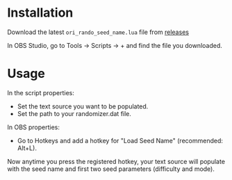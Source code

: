 # Installation
Download the latest `ori_rando_seed_name.lua` file from [releases](https://github.com/jhobz/ori-obs-scripts/releases)

In OBS Studio, go to Tools -> Scripts -> + and find the file you downloaded.

# Usage
In the script properties:

* Set the text source you want to be populated.
* Set the path to your randomizer.dat file.

In OBS properties:

* Go to Hotkeys and add a hotkey for "Load Seed Name" (recommended: Alt+L).

Now anytime you press the registered hotkey, your text source will populate with the seed name and
first two seed parameters (difficulty and mode).
